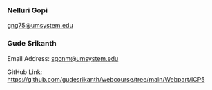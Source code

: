### Nelluri Gopi
gng75@umsystem.edu

### Gude Srikanth
Email Address: sgcnm@umsystem.edu

GitHub Link: https://github.com/gudesrikanth/webcourse/tree/main/Webpart/ICP5
